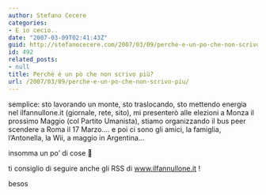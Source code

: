```yaml
---
author: Stefano Cecere
categories:
- E io cecio..
date: "2007-03-09T02:41:43Z"
guid: http://stefanocecere.com/2007/03/09/perche-e-un-po-che-non-scrivo-piu/
id: 492
related_posts:
- null
title: Perchè è un pò che non scrivo più?
url: /2007/03/09/perche-e-un-po-che-non-scrivo-piu/
---
```


semplice: sto lavorando un monte, sto traslocando, sto mettendo energia nel ilfannullone.it (giornale, rete, sito), mi presenterò alle elezioni a Monza il prossimo Maggio (col Partito Umanista), stiamo organizzando il bus peer scendere a Roma il 17 Marzo&#8230;. e poi ci sono gli amici, la famiglia, l&#8217;Antonella, la Wii, a maggio in Argentina&#8230;

insomma un po&#8217; di cose 🙂

ti consiglio di seguire anche gli RSS di www.ilfannullone.it !

besos